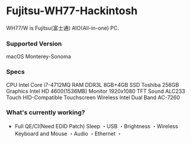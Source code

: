 # Fujitsu-WH77-Hackintosh
WH77/W is Fujitsu(富士通) AIO(All-in-one) PC.
### Supported Version
macOS Monterey-Sonoma
### Specs
CPU Intel Core i7-4712MQ
RAM DDR3L 8GB+4GB
SSD Toshiba 256GB 
Graphics Intel HD 4600(1536MB)
Monitor 1920x1080 TFT
Sound ALC233
Touch HID-Compatible Touchscreen
Wireless Intel Dual Band AC-7260
### What's currently working?
- Full QE/CI(Need EDID Patch)
Sleep
・USB
・Brightness
・Wireless Keyboard and Mouse
・Audio
・Ethernet
・
